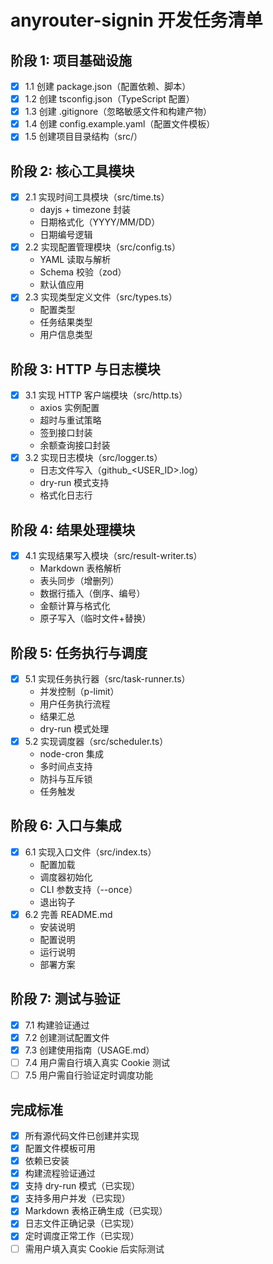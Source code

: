 # anyrouter-signin 开发任务清单

## 阶段 1: 项目基础设施

- [x] 1.1 创建 package.json（配置依赖、脚本）
- [x] 1.2 创建 tsconfig.json（TypeScript 配置）
- [x] 1.3 创建 .gitignore（忽略敏感文件和构建产物）
- [x] 1.4 创建 config.example.yaml（配置文件模板）
- [x] 1.5 创建项目目录结构（src/）

## 阶段 2: 核心工具模块

- [x] 2.1 实现时间工具模块（src/time.ts）
  - dayjs + timezone 封装
  - 日期格式化（YYYY/MM/DD）
  - 日期编号逻辑
- [x] 2.2 实现配置管理模块（src/config.ts）
  - YAML 读取与解析
  - Schema 校验（zod）
  - 默认值应用
- [x] 2.3 实现类型定义文件（src/types.ts）
  - 配置类型
  - 任务结果类型
  - 用户信息类型

## 阶段 3: HTTP 与日志模块

- [x] 3.1 实现 HTTP 客户端模块（src/http.ts）
  - axios 实例配置
  - 超时与重试策略
  - 签到接口封装
  - 余额查询接口封装
- [x] 3.2 实现日志模块（src/logger.ts）
  - 日志文件写入（github\_<USER_ID>.log）
  - dry-run 模式支持
  - 格式化日志行

## 阶段 4: 结果处理模块

- [x] 4.1 实现结果写入模块（src/result-writer.ts）
  - Markdown 表格解析
  - 表头同步（增删列）
  - 数据行插入（倒序、编号）
  - 金额计算与格式化
  - 原子写入（临时文件+替换）

## 阶段 5: 任务执行与调度

- [x] 5.1 实现任务执行器（src/task-runner.ts）
  - 并发控制（p-limit）
  - 用户任务执行流程
  - 结果汇总
  - dry-run 模式处理
- [x] 5.2 实现调度器（src/scheduler.ts）
  - node-cron 集成
  - 多时间点支持
  - 防抖与互斥锁
  - 任务触发

## 阶段 6: 入口与集成

- [x] 6.1 实现入口文件（src/index.ts）
  - 配置加载
  - 调度器初始化
  - CLI 参数支持（--once）
  - 退出钩子
- [x] 6.2 完善 README.md
  - 安装说明
  - 配置说明
  - 运行说明
  - 部署方案

## 阶段 7: 测试与验证

- [x] 7.1 构建验证通过
- [x] 7.2 创建测试配置文件
- [x] 7.3 创建使用指南（USAGE.md）
- [ ] 7.4 用户需自行填入真实 Cookie 测试
- [ ] 7.5 用户需自行验证定时调度功能

## 完成标准

- [x] 所有源代码文件已创建并实现
- [x] 配置文件模板可用
- [x] 依赖已安装
- [x] 构建流程验证通过
- [x] 支持 dry-run 模式（已实现）
- [x] 支持多用户并发（已实现）
- [x] Markdown 表格正确生成（已实现）
- [x] 日志文件正确记录（已实现）
- [x] 定时调度正常工作（已实现）
- [ ] 需用户填入真实 Cookie 后实际测试
